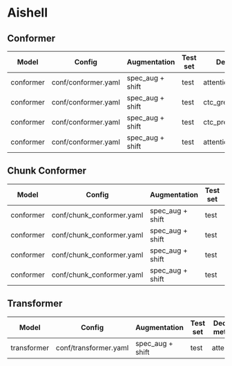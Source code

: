 # Aishell

## Conformer

| Model | Config | Augmentation| Test set | Decode method | Loss | WER |  
| --- | --- | --- | --- | --- | --- | --- |  
| conformer | conf/conformer.yaml | spec_aug + shift | test | attention | - | 0.059858 |  
| conformer | conf/conformer.yaml | spec_aug + shift | test | ctc_greedy_search | - | 0.062311 |  
| conformer | conf/conformer.yaml | spec_aug + shift | test | ctc_prefix_beam_search | - | 0.062196 |  
| conformer | conf/conformer.yaml | spec_aug + shift | test | attention_rescoring | - | 0.054694 |  

## Chunk Conformer

| Model | Config | Augmentation| Test set | Decode method | Chunk | Loss | WER |  
| --- | --- | --- | --- | --- | --- | --- | --- |   
| conformer | conf/chunk_conformer.yaml | spec_aug + shift | test | attention | 16 | - | 0.061939 |  
| conformer | conf/chunk_conformer.yaml | spec_aug + shift | test | ctc_greedy_search | 16 | - | 0.070806 |  
| conformer | conf/chunk_conformer.yaml | spec_aug + shift | test | ctc_prefix_beam_search | 16 | - | 0.070739 |  
| conformer | conf/chunk_conformer.yaml | spec_aug + shift | test | attention_rescoring | 16 |  - | 0.059400 |  


## Transformer

| Model | Config | Augmentation| Test set | Decode method | Loss | WER |  
| --- | --- | --- | --- | --- | --- | ---|  
| transformer | conf/transformer.yaml | spec_aug + shift | test | attention | - | - |  
